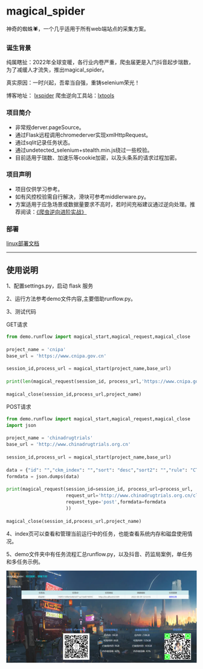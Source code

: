 # magical_spider
神奇的蜘蛛🕷，一个几乎适用于所有web端站点的采集方案。


### 诞生背景
纯属瞎扯：2022年全球变暖，各行业内卷严重，爬虫届更是入门抖音起步瑞数，为了减缓人才流失，推出magical_spider。

真实原因：一时兴起，吾辈当自强，重铸selenium荣光！ 

博客地址： [lxspider](http://www.lxspider.com)  爬虫逆向工具站：[lxtools](http://www.cnlans.com/lx/tools)


### 项目简介
- 非常规derver.pageSource。
- 通过Flask远程调用chromederver实现xmlHttpRequest。
- 通过sqlit记录任务状态。
- 通过undetected_selenium+stealth.min.js绕过一些校验。
- 目前适用于瑞数、加速乐等cookie加密，以及头条系的请求过程加密。


### 项目声明
- 项目仅供学习参考。
- 如有风控校验需自行解决，滑块可参考middlerware.py。
- 方案适用于应急场景或数据量要求不高时，若时间充裕建议通过逆向处理。推荐阅读：[《爬虫逆向进阶实战》](https://github.com/lixi5338619/lxBook)



### 部署
[linux部署文档](static/docs/部署.txt)

---

## 使用说明

1、配置settings.py，启动 flask 服务

2、运行方法参考demo文件内容,主要借助runflow.py。

3、测试代码

GET请求
```python
from demo.runflow import magical_start,magical_request,magical_close

project_name = 'cnipa'
base_url = 'https://www.cnipa.gov.cn'

session_id,process_url = magical_start(project_name,base_url)

print(len(magical_request(session_id, process_url,'https://www.cnipa.gov.cn/col/col57/index.html')))

magical_close(session_id,process_url,project_name)
```

POST请求
```python
from demo.runflow import magical_start,magical_request,magical_close
import json

project_name = 'chinadrugtrials'
base_url = 'http://www.chinadrugtrials.org.cn'

session_id,process_url = magical_start(project_name,base_url)

data = {"id": "","ckm_index": "","sort": "desc","sort2": "","rule": "CTR","secondLevel": "0","currentpage": "2","keywords": "","reg_no": "","indication": "","case_no": "","drugs_name": "","drugs_type": "","appliers": "","communities": "","researchers": "","agencies": "","state": ""}
formdata = json.dumps(data)

print(magical_request(session_id=session_id, process_url=process_url,
                      request_url='http://www.chinadrugtrials.org.cn/clinicaltrials.searchlist.dhtml',
                      request_type='post',formdata=formdata
                      ))

magical_close(session_id,process_url,project_name)
```

4、index页可以查看和管理当前运行中的任务，也能查看系统内存和磁盘使用情况。

5、demo文件夹中有任务流程汇总runflow.py，以及抖音、药监局案例，单任务和多任务示例。

![Alt](./static/image/index2.png)
